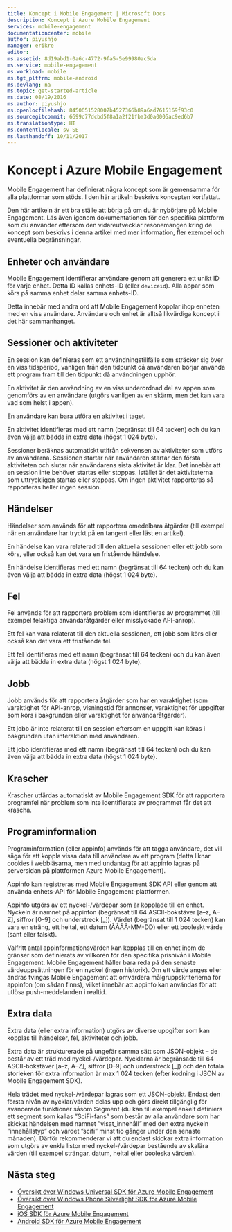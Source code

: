 ```yaml
---
title: Koncept i Mobile Engagement | Microsoft Docs
description: Koncept i Azure Mobile Engagement
services: mobile-engagement
documentationcenter: mobile
author: piyushjo
manager: erikre
editor: 
ms.assetid: 8d19abd1-0a6c-4772-9fa5-5e99980ac5da
ms.service: mobile-engagement
ms.workload: mobile
ms.tgt_pltfrm: mobile-android
ms.devlang: na
ms.topic: get-started-article
ms.date: 08/19/2016
ms.author: piyushjo
ms.openlocfilehash: 8450651528007b4527366b89a6ad7615169f93c0
ms.sourcegitcommit: 6699c77dcbd5f8a1a2f21fba3d0a0005ac9ed6b7
ms.translationtype: HT
ms.contentlocale: sv-SE
ms.lasthandoff: 10/11/2017
---
```

# <a name="azure-mobile-engagement-concepts"></a>Koncept i Azure Mobile Engagement
Mobile Engagement har definierat några koncept som är gemensamma för alla plattformar som stöds. I den här artikeln beskrivs koncepten kortfattat.

Den här artikeln är ett bra ställe att börja på om du är nybörjare på Mobile Engagement. Läs även igenom dokumentationen för den specifika plattform som du använder eftersom den vidareutvecklar resonemangen kring de koncept som beskrivs i denna artikel med mer information, fler exempel och eventuella begränsningar.

## <a name="devices-and-users"></a>Enheter och användare
Mobile Engagement identifierar användare genom att generera ett unikt ID för varje enhet. Detta ID kallas enhets-ID (eller `deviceid`). Alla appar som körs på samma enhet delar samma enhets-ID.

Detta innebär med andra ord att Mobile Engagement kopplar ihop enheten med en viss användare. Användare och enhet är alltså likvärdiga koncept i det här sammanhanget.

## <a name="sessions-and-activities"></a>Sessioner och aktiviteter
En session kan definieras som ett användningstillfälle som sträcker sig över en viss tidsperiod, vanligen från den tidpunkt då användaren börjar använda ett program fram till den tidpunkt då användningen upphör.

En aktivitet är den användning av en viss underordnad del av appen som genomförs av en användare (utgörs vanligen av en skärm, men det kan vara vad som helst i appen).

En användare kan bara utföra en aktivitet i taget.

En aktivitet identifieras med ett namn (begränsat till 64 tecken) och du kan även välja att bädda in extra data (högst 1 024 byte).

Sessioner beräknas automatiskt utifrån sekvensen av aktiviteter som utförs av användarna. Sessionen startar när användaren startar den första aktiviteten och slutar när användarens sista aktivitet är klar. Det innebär att en session inte behöver startas eller stoppas. Istället är det aktiviteterna som uttryckligen startas eller stoppas. Om ingen aktivitet rapporteras så rapporteras heller ingen session.

## <a name="events"></a>Händelser
Händelser som används för att rapportera omedelbara åtgärder (till exempel när en användare har tryckt på en tangent eller läst en artikel).

En händelse kan vara relaterad till den aktuella sessionen eller ett jobb som körs, eller också kan det vara en fristående händelse.

En händelse identifieras med ett namn (begränsat till 64 tecken) och du kan även välja att bädda in extra data (högst 1 024 byte).

## <a name="error"></a>Fel
Fel används för att rapportera problem som identifieras av programmet (till exempel felaktiga användaråtgärder eller misslyckade API-anrop).

Ett fel kan vara relaterat till den aktuella sessionen, ett jobb som körs eller också kan det vara ett fristående fel.

Ett fel identifieras med ett namn (begränsat till 64 tecken) och du kan även välja att bädda in extra data (högst 1 024 byte).

## <a name="job"></a>Jobb
Jobb används för att rapportera åtgärder som har en varaktighet (som varaktighet för API-anrop, visningstid för annonser, varaktighet för uppgifter som körs i bakgrunden eller varaktighet för användaråtgärder).

Ett jobb är inte relaterat till en session eftersom en uppgift kan köras i bakgrunden utan interaktion med användaren.

Ett jobb identifieras med ett namn (begränsat till 64 tecken) och du kan även välja att bädda in extra data (högst 1 024 byte).

## <a name="crash"></a>Krascher
Krascher utfärdas automatiskt av Mobile Engagement SDK för att rapportera programfel när problem som inte identifierats av programmet får det att krascha.

## <a name="application-information"></a>Programinformation
Programinformation (eller appinfo) används för att tagga användare, det vill säga för att koppla vissa data till användare av ett program (detta liknar cookies i webbläsarna, men med undantag för att appinfo lagras på serversidan på plattformen Azure Mobile Engagement).

Appinfo kan registreras med Mobile Engagement SDK API eller genom att använda enhets-API för Mobile Engagement-plattformen.

Appinfo utgörs av ett nyckel-/värdepar som är kopplade till en enhet. Nyckeln är namnet på appinfon (begränsat till 64 ASCII-bokstäver [a–z, A–Z], siffror [0–9] och understreck [_]). Värdet (begränsat till 1 024 tecken) kan vara en sträng, ett heltal, ett datum (ÅÅÅÅ-MM-DD) eller ett booleskt värde (sant eller falskt).

Valfritt antal appinformationsvärden kan kopplas till en enhet inom de gränser som definierats av villkoren för den specifika prisnivån i Mobile Engagement. Mobile Engagement håller bara reda på den senaste värdeuppsättningen för en nyckel (ingen historik). Om ett värde anges eller ändras tvingas Mobile Engagement att omvärdera målgruppskriterierna för appinfon (om sådan finns), vilket innebär att appinfo kan användas för att utlösa push-meddelanden i realtid.

## <a name="extra-data"></a>Extra data
Extra data (eller extra information) utgörs av diverse uppgifter som kan kopplas till händelser, fel, aktiviteter och jobb.

Extra data är strukturerade på ungefär samma sätt som JSON-objekt – de består av ett träd med nyckel-/värdepar. Nycklarna är begränsade till 64 ASCII-bokstäver [a–z, A–Z], siffror [0–9] och understreck [_]) och den totala storleken för extra information är max 1 024 tecken (efter kodning i JSON av Mobile Engagement SDK).

Hela trädet med nyckel-/värdepar lagras som ett JSON-objekt. Endast den första nivån av nycklar/värden delas upp och görs direkt tillgänglig för avancerade funktioner såsom Segment (du kan till exempel enkelt definiera ett segment som kallas ”SciFi-fans” som består av alla användare som har skickat händelsen med namnet ”visat_innehåll” med den extra nyckeln ”innehållstyp” och värdet ”scifi” minst tio gånger under den senaste månaden). Därför rekommenderar vi att du endast skickar extra information som utgörs av enkla listor med nyckel-/värdepar bestående av skalära värden (till exempel strängar, datum, heltal eller booleska värden).

## <a name="next-steps"></a>Nästa steg
* [Översikt över Windows Universal SDK för Azure Mobile Engagement](mobile-engagement-windows-store-sdk-overview.md)
* [Översikt över Windows Phone Silverlight SDK för Azure Mobile Engagement](mobile-engagement-windows-phone-sdk-overview.md)
* [iOS SDK för Azure Mobile Engagement](mobile-engagement-ios-sdk-overview.md)
* [Android SDK för Azure Mobile Engagement](mobile-engagement-android-sdk-overview.md)

